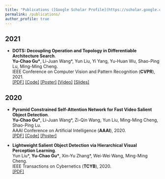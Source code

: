 ```yaml
---
title: "Publications ([Google Scholar Profile](https://scholar.google.com/citations?user=rRl1Mm0AAAAJ&hl=zh-CN))"
permalink: /publications/
author_profile: true
---
```


## 2021
* <b>DOTS: Decoupling Operation and Topology in Differentiable Architecture Search</b>. <br>
<b>Yu-Chao Gu\*</b>, Li-Juan Wang\*, Yun Liu, Yi Yang, Yu-Huan Wu, Shao-Ping Lu, Ming-Ming Cheng.  <br>
IEEE Conference on Computer Vision and Pattern Recognition (**CVPR**), 2021.<br>
[[PDF]](https://arxiv.org/pdf/2010.00969)
[[Code]](https://github.com/guyuchao/DOTS)
[[Poster]](https://github.com/guyuchao/DOTS)
[[Video]](https://github.com/guyuchao/guyuchao.github.io/blob/master/files/sources/CVPR20DOTS/00805.mp4)
[[Slides]](https://github.com/guyuchao/guyuchao.github.io/blob/master/files/sources/CVPR20DOTS/DOTS.pptx)

## 2020
* <b>Pyramid Constrained Self-Attention Network for Fast Video Salient Object Detection</b>. <br>
<b>Yu-Chao Gu\*</b>, Li-Juan Wang\*, Zi-Qin Wang, Yun Liu, Ming-Ming Cheng, Shao-Ping Lu.  <br>
AAAI Conference on Artificial Intelligence (**AAAI**), 2020.<br>
[[PDF]](http://mftp.mmcheng.net/Papers/20AAAI-PCSA.pdf)
[[Code]](https://github.com/guyuchao/PyramidCSA)
[[Poster]](https://github.com/guyuchao/guyuchao.github.io/blob/master/files/sources/AAAI20PCSA/aaai20poster.pptx)

* <b>Lightweight Salient Object Detection  via Hierarchical Visual Perception Learning</b>. <br>
Yun Liu\*, <b>Yu-Chao Gu\*</b>, Xin-Yu Zhang\*, Wei-Wei Wang, Ming-Ming Cheng.  <br>
IEEE Transactions on Cybernetics (**TCYB**), 2020.<br>
[[PDF]](https://ieeexplore.ieee.org/abstract/document/9285193)



